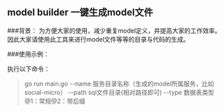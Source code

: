 ## model builder 一键生成model文件

###背景：
为方便大家的使用，减少重复model定义，并提高大家的工作效率。
因此大家请使用此工具来进行model文件等等的目录与代码的生成。

###使用示例：

执行以下命令：
> go run main.go 
>--name 服务目录名称（生成的model所属服务，比如social-micro） 
>--path sql文件目录(相对路径即可) 
>--type 数据表类型@1：常规@2：带后缀
